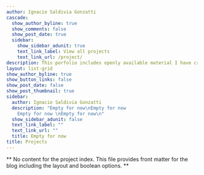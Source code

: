 ```yaml
---
author: Ignacio Saldivia Gonzatti
cascade:
  show_author_byline: true
  show_comments: false
  show_post_date: true
  sidebar:
    show_sidebar_adunit: true
    text_link_label: View all projects
    text_link_url: /project/
description: This porfolio includes openly available material I have created, contributed to, or designed.
layout: list-grid
show_author_byline: true
show_button_links: false
show_post_date: false
show_post_thumbnail: true
sidebar:
  author: Ignacio Saldivia Gonzatti
  description: "Empty for now\nEmpty for now
    Empty for now \nEmpty for now\n"
  show_sidebar_adunit: false
  text_link_label: ""
  text_link_url: ""
  title: Empty for now
title: Projects
---
```


** No content for the project index. This file provides front matter for the blog including the layout and boolean options. **

